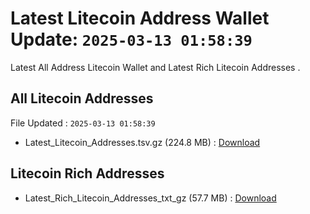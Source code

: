 # Latest Litecoin Address Wallet Update: `2025-03-13 01:58:39`

Latest All Address Litecoin Wallet and Latest Rich Litecoin Addresses .

## All Litecoin Addresses

File Updated : `2025-03-13 01:58:39`

- Latest_Litecoin_Addresses.tsv.gz (224.8 MB) : [Download](https://github.com/Pymmdrza/Rich-Address-Wallet/releases/tag/Litecoin)

## Litecoin Rich Addresses

- Latest_Rich_Litecoin_Addresses_txt_gz (57.7 MB) : [Download](https://github.com/Pymmdrza/Rich-Address-Wallet/releases/tag/Litecoin)
